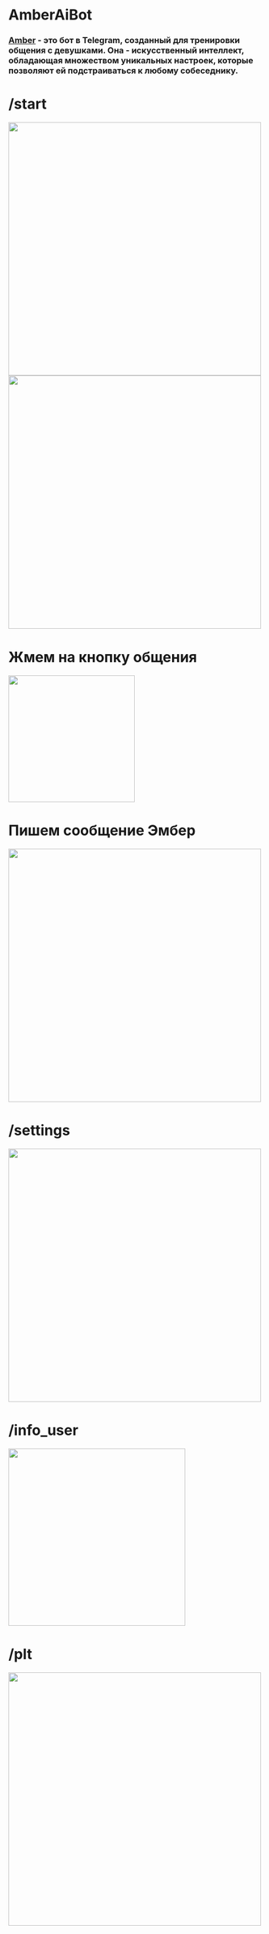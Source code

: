 # AmberAiBot
### [Amber](https://t.me/relationship_ai_bot) - это бот в Telegram, созданный для тренировки общения с девушками. Она - искусственный интеллект, обладающая множеством уникальных настроек, которые позволяют ей подстраиваться к любому собеседнику. 

# /start

<div aligen="center">
  <img height="500" src="https://user-images.githubusercontent.com/87608167/229277227-4e905370-9d7b-439c-9201-23f708af4cce.jpg">
  <img height="500" src="https://user-images.githubusercontent.com/87608167/229277236-97bf8c6e-7394-461e-bf56-a168f6e742f8.jpg">
</div>

# Жмем на кнопку общения
<div aligen="center">
  <img height="250" src="https://user-images.githubusercontent.com/87608167/229248709-bfa141ff-792f-4e20-bd57-baf382dfc01e.jpg">
</div>

# Пишем сообщение Эмбер
<div aligen="center">
  <img height="500" src="https://user-images.githubusercontent.com/87608167/229276713-f68a725c-3052-459d-9de0-477835ec4cbe.jpg">
</div>

# /settings
<div aligen="center">
  <img height="500" src="https://user-images.githubusercontent.com/87608167/229277569-82b1a777-273a-4c47-83ee-f4278f1b9db6.jpg">
</div>

# /info_user
<div aligen="center">
  <img height="350" src="https://user-images.githubusercontent.com/87608167/229277937-b25bcecd-55fb-4b0e-948e-e893da27cc9c.jpg">
</div>

# /plt

<div aligen="center">
  <img height="500" src="https://user-images.githubusercontent.com/87608167/229276839-cff0dbee-517b-4109-8b85-c3674b6541cd.jpg">
</div>
